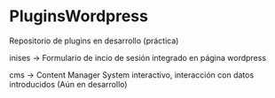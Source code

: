 # PluginsWordpress

Repositorio de plugins en desarrollo (práctica)

inises -> Formulario de incio de sesión integrado en página wordpress

cms -> Content Manager System interactivo, interacción con datos introducidos (Aún en desarrollo)
